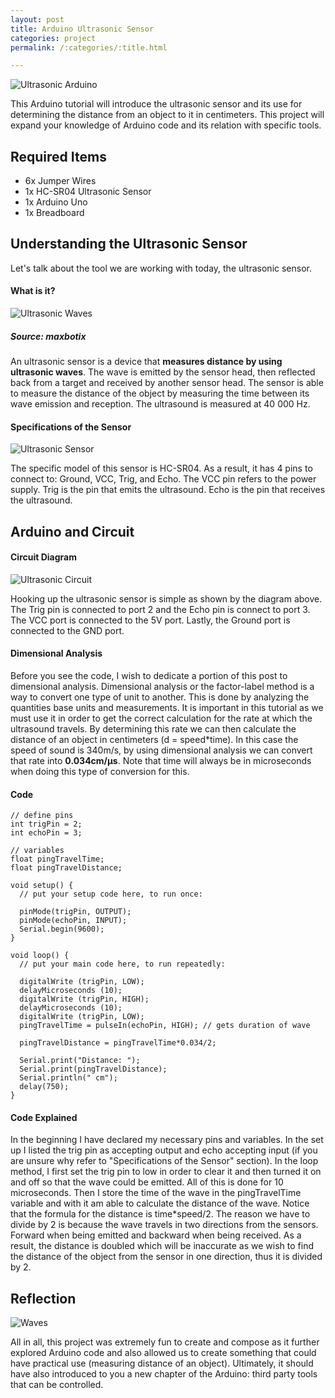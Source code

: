 ```yaml
---
layout: post
title: Arduino Ultrasonic Sensor
categories: project
permalink: /:categories/:title.html

---
```


![Ultrasonic Arduino](/ritish_blog/images/ultrasonicarduino.jpg)

This Arduino tutorial will introduce the ultrasonic sensor and its use for determining the distance from an object to it in centimeters. This project will expand your knowledge of Arduino code and its relation with specific tools.

## Required Items

- 6x Jumper Wires
- 1x HC-SR04 Ultrasonic Sensor
- 1x Arduino Uno
- 1x Breadboard

## Understanding the Ultrasonic Sensor

Let's talk about the tool we are working with today, the ultrasonic sensor.

#### What is it?

![Ultrasonic Waves](/ritish_blog/images/ultrasonicwaves.png)
##### Source: maxbotix

An ultrasonic sensor is a device that **measures distance by using ultrasonic waves**. The wave is emitted by the sensor head, then reflected back from a target and received by another sensor head.
The sensor is able to measure the distance of the object by measuring the time between its wave emission and reception. The ultrasound is measured at 40 000 Hz.


#### Specifications of the Sensor

![Ultrasonic Sensor](/ritish_blog/images/Ultrasonicsensor.png)

The specific model of this sensor is HC-SR04. As a result, it has 4 pins to connect to: Ground, VCC, Trig, and Echo. The VCC pin refers to the power supply. Trig is the pin that emits the ultrasound. Echo is the pin that receives the ultrasound.

## Arduino and Circuit

#### Circuit Diagram

![Ultrasonic Circuit](/ritish_blog/images/circuitultrasonic.PNG)

Hooking up the ultrasonic sensor is simple as shown by the diagram above. The Trig pin is connected to port 2 and the Echo pin is connect to port 3. The VCC port is connected to the 5V port. Lastly, the Ground port is connected to the GND port.

#### Dimensional Analysis

Before you see the code, I wish to dedicate a portion of this post to dimensional analysis. Dimensional analysis or the factor-label method is a way to convert one type of unit to another. This is done by analyzing the quantities base units and measurements.
It is important in this tutorial as we must use it in order to get the correct calculation for the rate at which the ultrasound travels. By determining this rate we can then calculate the distance of an object in centimeters (d = speed*time).
In this case the speed of sound is 340m/s, by using dimensional analysis we can convert that rate into **0.034cm/µs**. Note that time will always be in microseconds when doing this type of conversion for this.

#### Code
```
// define pins  
int trigPin = 2;  
int echoPin = 3;  

// variables  
float pingTravelTime;  
float pingTravelDistance;  

void setup() {  
  // put your setup code here, to run once:  

  pinMode(trigPin, OUTPUT);  
  pinMode(echoPin, INPUT);  
  Serial.begin(9600);  
}

void loop() {  
  // put your main code here, to run repeatedly:  

  digitalWrite (trigPin, LOW);  
  delayMicroseconds (10);  
  digitalWrite (trigPin, HIGH);  
  delayMicroseconds (10);  
  digitalWrite (trigPin, LOW);  
  pingTravelTime = pulseIn(echoPin, HIGH); // gets duration of wave    

  pingTravelDistance = pingTravelTime*0.034/2;  

  Serial.print("Distance: ");  
  Serial.print(pingTravelDistance);  
  Serial.println(" cm");  
  delay(750);  
}  
```

#### Code Explained

In the beginning I have declared my necessary pins and variables. In the set up I listed the trig pin as accepting output and echo accepting input (if you are unsure why refer to "Specifications of the Sensor" section).
In the loop method, I first set the trig pin to low in order to clear it and then turned it on and off so that the wave could be emitted. All of this is done for 10 microseconds.
Then I store the time of the wave in the pingTravelTime variable and with it am able to calculate the distance of the wave. Notice that the formula for the distance is time*speed/2. The reason we have
to divide by 2 is because the wave travels in two directions from the sensors. Forward when being emitted and backward when being received. As a result, the distance is doubled
which will be inaccurate as we wish to find the distance of the object from the sensor in one direction, thus it is divided by 2.

## Reflection

![Waves](/ritish_blog/images/soundwave.gif)

All in all, this project was extremely fun to create and compose as it further explored Arduino code and also allowed us to create something that could have practical use (measuring distance of an object).
Ultimately, it should have also introduced to you a new chapter of the Arduino: third party tools that can be controlled.
